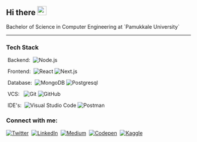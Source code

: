 
<h2>Hi there <img src="https://media.giphy.com/media/hvRJCLFzcasrR4ia7z/giphy.gif" width="25px"></h2>
Bachelor of Science in Computer Engineering at `Pamukkale University` 

<hr/>
<h3>Tech Stack</h3>

&nbsp;Backend:&nbsp;
![Node.js](https://img.shields.io/badge/-Node.js-0A1A2F?style=flat&logo=node.js)

&nbsp;Frontend:&nbsp;
![React](https://img.shields.io/badge/-React-0A1A2F?style=flat&logo=react)
![Next.js](https://img.shields.io/badge/-Next.js-0A1A2F?style=flat&logo=next.js)

&nbsp;Database:&nbsp;
![MongoDB](https://img.shields.io/badge/-MongoDB-0A1A2F?style=flat&logo=mongodb)
![Postgresql](https://img.shields.io/badge/-Postgresql-0A1A2F?style=flat&logo=postgresql)

&nbsp;VCS: &nbsp;
![Git](https://img.shields.io/badge/-Git-0A1A2F?style=flat&logo=git)
![GitHub](https://img.shields.io/badge/-GitHub-0A1A2F?style=flat&logo=github)

&nbsp;IDE's:&nbsp;
 ![Visual Studio Code](https://img.shields.io/badge/-Visual%20Studio%20Code-0A1A2F?style=flat&logo=visual-studio-code&logoColor=007ACC)
 ![Postman](https://img.shields.io/badge/-Postman-0A1A2F?style=flat&logo=postman)


  

<h3>Connect with me:</h3>

[![Twitter](https://img.shields.io/badge/-Twitter-0A1A2F?style=flat&logo=twitter)](https://twitter.com/alprbayram)&nbsp;
[![LinkedIn](https://img.shields.io/badge/-LinkedIn-0A1A2F?style=flat&logo=LinkedIn)](https://www.linkedin.com/in/alper-bayram/)&nbsp;
[![Medium](https://img.shields.io/badge/-Medium-0A1A2F?style=flat&logo=medium)](https://alper-bayram.medium.com/)&nbsp;
[![Codepen](https://img.shields.io/badge/-Codepen-0A1A2F?style=flat&logo=codepen)](https://codepen.io/alperbayrm)&nbsp;
[![Kaggle](https://img.shields.io/badge/-Kaggle-0A1A2F?style=flat&logo=codepen)](https://www.kaggle.com/devalper)&nbsp;

  
<!--<p>I’m currently working on web development and natural language processing.
<img align="center" src="https://github-readme-stats.vercel.app/api/top-langs/?username=alperbayram&show_icons=true&locale=en&theme=cobalt&bg_color=0d1117&layout=compact&hide_border=true&langs_count=6&title_color=75eeb2" alt="alperbayram" />
</p>-->
